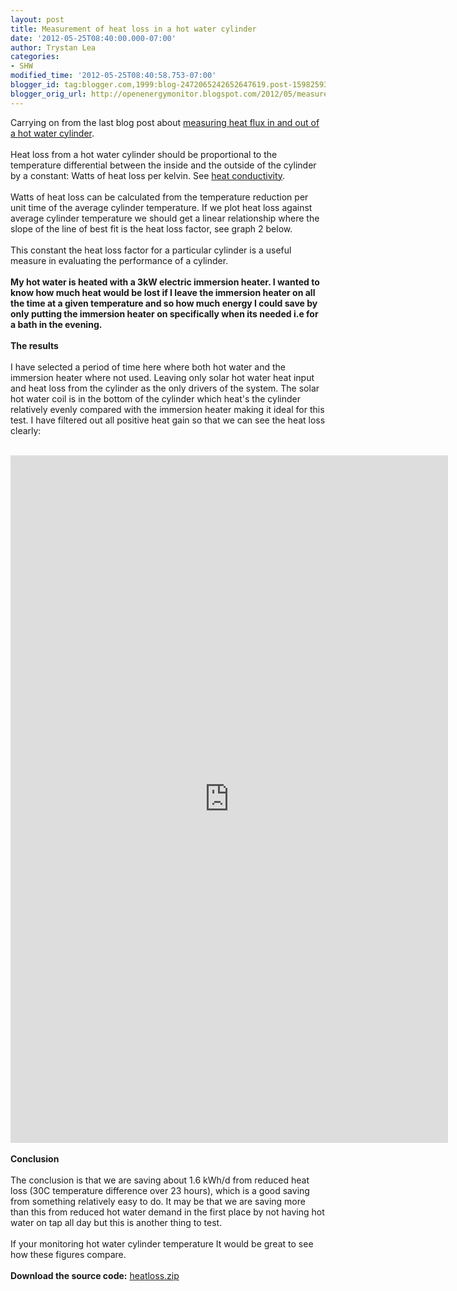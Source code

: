 ```yaml
---
layout: post
title: Measurement of heat loss in a hot water cylinder
date: '2012-05-25T08:40:00.000-07:00'
author: Trystan Lea
categories:
- SHW
modified_time: '2012-05-25T08:40:58.753-07:00'
blogger_id: tag:blogger.com,1999:blog-2472065242652647619.post-1598259335730061347
blogger_orig_url: http://openenergymonitor.blogspot.com/2012/05/measurement-of-heat-loss-in-hot-water.html
---
```


Carrying on from the last blog post about <a href="http://openenergymonitor.blogspot.com/2012/05/measuring-heat-flux-in-and-out-of-hot.html">measuring heat flux in and out of a hot water cylinder</a>.<br /><br />Heat loss from a hot water cylinder should be proportional to the temperature differential between the inside and the outside of the cylinder by a constant: Watts of heat loss per kelvin. See <a href="http://hyperphysics.phy-astr.gsu.edu/hbase/thermo/heatra.html#c2">heat conductivity</a>.<br /><br />Watts of heat loss can be calculated from the temperature reduction per unit time of the average cylinder temperature. If we plot heat loss against average cylinder temperature we should get a linear relationship where the slope of the line of best fit is the heat loss factor, see graph 2 below.<br /><br />This constant the heat loss factor for a particular cylinder is a useful measure in evaluating the&nbsp;performance&nbsp;of a cylinder.<br /><br /><b>My hot water is heated with a 3kW electric immersion heater. I wanted to know how much heat would be lost if I leave the&nbsp;immersion&nbsp;heater on all the time at a given temperature and so how much energy I could save by only putting the immersion heater on specifically when its needed i.e for a bath in the evening.</b><br /><br /><b>The results</b><br /><br />I have selected a period of time here where both hot water and the immersion heater where not used. Leaving only solar hot water heat input and heat loss from the cylinder as the only drivers of the system. The solar hot water coil is in the bottom of the cylinder which heat's the cylinder relatively evenly compared with the immersion heater making it ideal for this test.&nbsp;I have filtered out all positive heat gain so that we can see the heat loss clearly:<br /><br /><div><iframe frameborder="0" height="1100px" marginheight="0" marginwidth="0" scrolling="no" src="http://vis.openenergymonitor.org/emoncms3/Vis/test/heatloss.php?apikey=622568853818f6a340569ec059e340f8&amp;feedA=22&amp;feedB=23" width="700px"></iframe><br /><br /><b>Conclusion</b><br /><br />The conclusion is that we are saving about 1.6 kWh/d from reduced heat loss (30C temperature difference over 23 hours), which is a good saving from something relatively easy to do. It may be that we are saving more than this from reduced hot water demand in the first place by not having hot water on tap all day but this is another thing to test.<br /><br />If your monitoring hot water cylinder temperature It would be great to see how these figures compare.<br /><br /><b>Download the source code:</b>&nbsp;<a href="http://openenergymonitor.org/emon/sites/default/files/heatloss.zip">heatloss.zip</a></div>